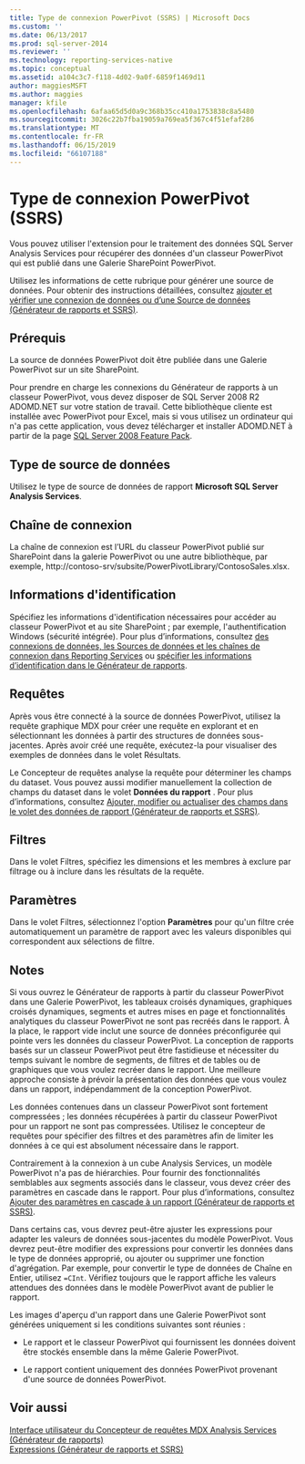 ```yaml
---
title: Type de connexion PowerPivot (SSRS) | Microsoft Docs
ms.custom: ''
ms.date: 06/13/2017
ms.prod: sql-server-2014
ms.reviewer: ''
ms.technology: reporting-services-native
ms.topic: conceptual
ms.assetid: a104c3c7-f118-4d02-9a0f-6859f1469d11
author: maggiesMSFT
ms.author: maggies
manager: kfile
ms.openlocfilehash: 6afaa65d5d0a9c368b35cc410a1753838c8a5480
ms.sourcegitcommit: 3026c22b7fba19059a769ea5f367c4f51efaf286
ms.translationtype: MT
ms.contentlocale: fr-FR
ms.lasthandoff: 06/15/2019
ms.locfileid: "66107188"
---
```

# <a name="powerpivot-connection-type-ssrs"></a>Type de connexion PowerPivot (SSRS)
  Vous pouvez utiliser l'extension pour le traitement des données SQL Server Analysis Services pour récupérer des données d'un classeur PowerPivot qui est publié dans une Galerie SharePoint PowerPivot.  
  
 Utilisez les informations de cette rubrique pour générer une source de données. Pour obtenir des instructions détaillées, consultez [ajouter et vérifier une connexion de données ou d’une Source de données &#40;Générateur de rapports et SSRS&#41;](add-and-verify-a-data-connection-report-builder-and-ssrs.md).  
  
## <a name="prerequisites"></a>Prérequis  
 La source de données PowerPivot doit être publiée dans une Galerie PowerPivot sur un site SharePoint.  
  
 Pour prendre en charge les connexions du Générateur de rapports à un classeur PowerPivot, vous devez disposer de SQL Server 2008 R2 ADOMD.NET sur votre station de travail. Cette bibliothèque cliente est installée avec PowerPivot pour Excel, mais si vous utilisez un ordinateur qui n'a pas cette application, vous devez télécharger et installer ADOMD.NET à partir de la page [SQL Server 2008 Feature Pack](https://go.microsoft.com/fwlink/?LinkId=192565).  
  
## <a name="data-source-type"></a>Type de source de données  
 Utilisez le type de source de données de rapport **Microsoft SQL Server Analysis Services**.  
  
## <a name="connection-string"></a>Chaîne de connexion  
 La chaîne de connexion est l’URL du classeur PowerPivot publié sur SharePoint dans la galerie PowerPivot ou une autre bibliothèque, par exemple, http://contoso-srv/subsite/PowerPivotLibrary/ContosoSales.xlsx.  
  
## <a name="credentials"></a>Informations d'identification  
 Spécifiez les informations d'identification nécessaires pour accéder au classeur PowerPivot et au site SharePoint ; par exemple, l'authentification Windows (sécurité intégrée). Pour plus d’informations, consultez [des connexions de données, les Sources de données et les chaînes de connexion dans Reporting Services](../data-connections-data-sources-and-connection-strings-in-reporting-services.md) ou [spécifier les informations d’identification dans le Générateur de rapports](../specify-credentials-in-report-builder.md).  
  
## <a name="queries"></a>Requêtes  
 Après vous être connecté à la source de données PowerPivot, utilisez la requête graphique MDX pour créer une requête en explorant et en sélectionnant les données à partir des structures de données sous-jacentes. Après avoir créé une requête, exécutez-la pour visualiser des exemples de données dans le volet Résultats.  
  
 Le Concepteur de requêtes analyse la requête pour déterminer les champs du dataset. Vous pouvez aussi modifier manuellement la collection de champs du dataset dans le volet **Données du rapport** . Pour plus d’informations, consultez [Ajouter, modifier ou actualiser des champs dans le volet des données de rapport &#40;Générateur de rapports et SSRS&#41;](add-edit-refresh-fields-in-the-report-data-pane-report-builder-and-ssrs.md).  
  
## <a name="filters"></a>Filtres  
 Dans le volet Filtres, spécifiez les dimensions et les membres à exclure par filtrage ou à inclure dans les résultats de la requête.  
  
## <a name="parameters"></a>Paramètres  
 Dans le volet Filtres, sélectionnez l'option **Paramètres** pour qu'un filtre crée automatiquement un paramètre de rapport avec les valeurs disponibles qui correspondent aux sélections de filtre.  
  
## <a name="remarks"></a>Notes  
 Si vous ouvrez le Générateur de rapports à partir du classeur PowerPivot dans une Galerie PowerPivot, les tableaux croisés dynamiques, graphiques croisés dynamiques, segments et autres mises en page et fonctionnalités analytiques du classeur PowerPivot ne sont pas recréés dans le rapport. À la place, le rapport vide inclut une source de données préconfigurée qui pointe vers les données du classeur PowerPivot. La conception de rapports basés sur un classeur PowerPivot peut être fastidieuse et nécessiter du temps suivant le nombre de segments, de filtres et de tables ou de graphiques que vous voulez recréer dans le rapport. Une meilleure approche consiste à prévoir la présentation des données que vous voulez dans un rapport, indépendamment de la conception PowerPivot.  
  
 Les données contenues dans un classeur PowerPivot sont fortement compressées ; les données récupérées à partir du classeur PowerPivot pour un rapport ne sont pas compressées. Utilisez le concepteur de requêtes pour spécifier des filtres et des paramètres afin de limiter les données à ce qui est absolument nécessaire dans le rapport.  
  
 Contrairement à la connexion à un cube Analysis Services, un modèle PowerPivot n'a pas de hiérarchies. Pour fournir des fonctionnalités semblables aux segments associés dans le classeur, vous devez créer des paramètres en cascade dans le rapport. Pour plus d’informations, consultez [Ajouter des paramètres en cascade à un rapport &#40;Générateur de rapports et SSRS&#41;](../report-design/add-cascading-parameters-to-a-report-report-builder-and-ssrs.md).  
  
 Dans certains cas, vous devrez peut-être ajuster les expressions pour adapter les valeurs de données sous-jacentes du modèle PowerPivot. Vous devrez peut-être modifier des expressions pour convertir les données dans le type de données approprié, ou ajouter ou supprimer une fonction d'agrégation. Par exemple, pour convertir le type de données de Chaîne en Entier, utilisez `=CInt`. Vérifiez toujours que le rapport affiche les valeurs attendues des données dans le modèle PowerPivot avant de publier le rapport.  
  
 Les images d'aperçu d'un rapport dans une Galerie PowerPivot sont générées uniquement si les conditions suivantes sont réunies :  
  
-   Le rapport et le classeur PowerPivot qui fournissent les données doivent être stockés ensemble dans la même Galerie PowerPivot.  
  
-   Le rapport contient uniquement des données PowerPivot provenant d'une source de données PowerPivot.  
  
## <a name="see-also"></a>Voir aussi  
 [Interface utilisateur du Concepteur de requêtes MDX Analysis Services &#40;Générateur de rapports&#41;](../analysis-services-mdx-query-designer-user-interface-report-builder.md)   
 [Expressions &#40;Générateur de rapports et SSRS&#41;](../report-design/expressions-report-builder-and-ssrs.md)  
  
  
